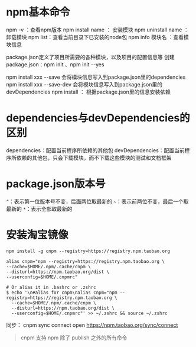 # npm基本命令
npm -v ：查看npm版本
npm install name ： 安装模块
npm uninstall name ：卸载模块
npm list：查看当前目录下已安装的node包
npm info 模块名 ：查看模块信息

package.json定义了项目所需要的各种模块，以及项目的配置信息等
创建package.json：npm init 、npm init --yes

npm install xxx --save 会将模块信息写入到package.json里的dependencies
npm install xxx --save-dev 会将模块信息写入到package.json里的devDependencies
npm install ： 根据package.json里的信息安装依赖

# dependencies与devDependencies的区别

dependencies：配置当前程序所依赖的其他包
devDependencies：配置当前程序所依赖的其他包，只会下载模块，而不下载这些模块的测试和文档框架

# package.json版本号

`^`：表示第一位版本号不变，后面两位取最新的
`~`：表示前两位不变，最后一个取最新的
`*`：表示全部取最新的

# 安装淘宝镜像

```
npm install -g cnpm --registry=https://registry.npm.taobao.org
```

```
alias cnpm="npm --registry=https://registry.npm.taobao.org \
--cache=$HOME/.npm/.cache/cnpm \
--disturl=https://npm.taobao.org/dist \
--userconfig=$HOME/.cnpmrc"

# Or alias it in .bashrc or .zshrc
$ echo '\n#alias for cnpm\nalias cnpm="npm --registry=https://registry.npm.taobao.org \
  --cache=$HOME/.npm/.cache/cnpm \
  --disturl=https://npm.taobao.org/dist \
  --userconfig=$HOME/.cnpmrc"' >> ~/.zshrc && source ~/.zshrc
```

同步：
cnpm sync connect
open https://npm.taobao.org/sync/connect

> cnpm 支持 npm 除了 publish 之外的所有命令

  